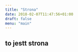 ```yaml
---
title: "Strona"
date: 2018-02-07T11:47:56+01:00
draft: false
menu: "main"
---
```

## to jestt strona ##

